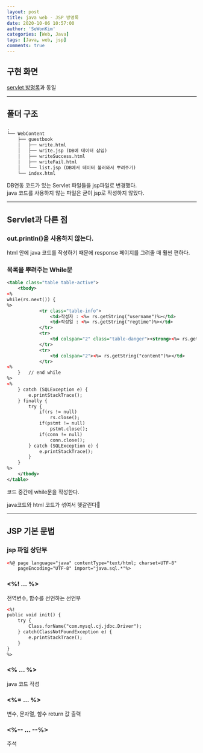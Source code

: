 ```yaml
---
layout: post
title: java web - JSP 방명록
date: 2020-10-06 10:57:00
author: 'SeWonKim'
categories: [Web, Java]
tags: [Java, web, jsp]
comments: true
---
```


## 구현 화면

[servlet 방명록](https://sewonkimm.github.io/java/2020/10/06/guestbookServlet.html)과 동일

---

## 폴더 구조

```markdown
.
└── WebContent   
    ├── guestbook
    │   ├── write.html
    │   ├── write.jsp (DB에 데이터 삽입)
    │   ├── writeSuccess.html
    │   ├── writeFail.html       
    │   └── list.jsp (DB에서 데이터 불러와서 뿌려주기)
    └── index.html
```



DB연동 코드가 있는 Servlet 파일들을 jsp파일로 변경했다.      
java 코드를 사용하지 않는 파일은 굳이 jsp로 작성하지 않았다.

---

## Servlet과 다른 점

### out.println()을 사용하지 않는다.

html 안에 java 코드를 작성하기 때문에 response 페이지를 그려줄 때 훨씬 편하다.

### 목록을 뿌려주는 While문 

```xml
<table class="table table-active">
	<tbody>
<%
while(rs.next()) {
%>
			<tr class="table-info">
				<td>작성자 : <%= rs.getString("username")%></td>
				<td>작성일 : <%= rs.getString("regtime")%></td>
			</tr>
			<tr>
				<td colspan="2" class="table-danger"><strong><%= rs.getInt("articleno")%>.<%= rs.getString("subject")%></strong></td>
			</tr>
			<tr>
				<td colspan="2"><%= rs.getString("content")%></td>
			</tr>
<%
	}	// end while
%>
<%
	} catch (SQLException e) {
		e.printStackTrace();
	} finally {
		try {
			if(rs != null)
				rs.close();
			if(pstmt != null)
				pstmt.close();
			if(conn != null)
				conn.close();
		} catch (SQLException e) {
			e.printStackTrace();
		}
	}
%>
	</tbody>
</table>
```
코드 중간에 while문을 작성한다.

java코드와 html 코드가 섞여서 헷갈린다🤢


---


## JSP 기본 문법

### jsp 파일 상단부

```xml
<%@ page language="java" contentType="text/html; charset=UTF-8"
    pageEncoding="UTF-8" import="java.sql.*"%>
```

### <%! ... %>

전역변수, 함수를 선언하는 선언부

```xml
<%!
public void init() {
	try {
		Class.forName("com.mysql.cj.jdbc.Driver");
	} catch(ClassNotFoundException e) {
		e.printStackTrace();
	}
}
%>
```

### <% ... %>

java 코드 작성

### <%= ... %>

변수, 문자열, 함수 return 값 출력

### <%-- ... --%>

주석
